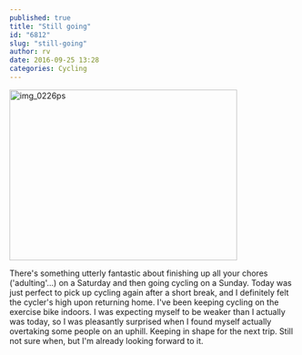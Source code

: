 ```yaml
---
published: true
title: "Still going"
id: "6812"
slug: "still-going"
author: rv
date: 2016-09-25 13:28
categories: Cycling
---
```

<a href="https://s3.amazonaws.com/cfwblog/uploads/2016/09/IMG_0226PS.jpg"><img class="aligncenter size-medium wp-image-6813" src="https://s3.amazonaws.com/cfwblog/uploads/2016/09/IMG_0226PS-400x300.jpg" alt="img_0226ps" width="400" height="300" /></a>

There's something utterly fantastic about finishing up all your chores ('adulting'...) on a Saturday and then going cycling on a Sunday. Today was just perfect to pick up cycling again after a short break, and I definitely felt the cycler's high upon returning home. I've been keeping cycling on the exercise bike indoors. I was expecting myself to be weaker than I actually was today, so I was pleasantly surprised when I found myself actually overtaking some people on an uphill. Keeping in shape for the next trip. Still not sure when, but I'm already looking forward to it.